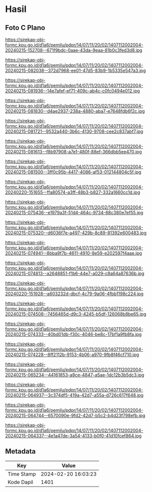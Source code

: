 # Hasil

## Foto C Plano

https://sirekap-obj-formc.kpu.go.id/d1a6/pemilu/pdpr/14/07/11/20/02/1407112002004-20240215-152708--671f9bdc-0aae-43da-9eaa-81b0c3fed3d8.jpg

https://sirekap-obj-formc.kpu.go.id/d1a6/pemilu/pdpr/14/07/11/20/02/1407112002004-20240215-082038--372d7968-ee01-47d5-83b9-1b5335e547a3.jpg

https://sirekap-obj-formc.kpu.go.id/d1a6/pemilu/pdpr/14/07/11/20/02/1407112002004-20240215-081936--14e7afef-ef71-409c-ab4c-c0fc0494e012.jpg

https://sirekap-obj-formc.kpu.go.id/d1a6/pemilu/pdpr/14/07/11/20/02/1407112002004-20240215-081830--d4ae2937-238a-4880-aba7-e7648fdb6f2c.jpg

https://sirekap-obj-formc.kpu.go.id/d1a6/pemilu/pdpr/14/07/11/20/02/1407112002004-20240215-081721--9532a440-3b6c-4130-9708-cee2c837abf7.jpg

https://sirekap-obj-formc.kpu.go.id/d1a6/pemilu/pdpr/14/07/11/20/02/1407112002004-20240215-081613--f8b97908-a7e1-480f-88ef-366dbb5ee470.jpg

https://sirekap-obj-formc.kpu.go.id/d1a6/pemilu/pdpr/14/07/11/20/02/1407112002004-20240215-081500--3ff0c95b-4417-4086-af53-012144804c5f.jpg

https://sirekap-obj-formc.kpu.go.id/d1a6/pemilu/pdpr/14/07/11/20/02/1407112002004-20240220-151655--ffa80574-a3ff-48b3-b827-332a1660cc1d.jpg

https://sirekap-obj-formc.kpu.go.id/d1a6/pemilu/pdpr/14/07/11/20/02/1407112002004-20240215-075436--e1979a3f-51d4-464c-9734-68c380e7ef55.jpg

https://sirekap-obj-formc.kpu.go.id/d1a6/pemilu/pdpr/14/07/11/20/02/1407112002004-20240215-075320--d6036f7e-a497-429b-8c89-81392e600483.jpg

https://sirekap-obj-formc.kpu.go.id/d1a6/pemilu/pdpr/14/07/11/20/02/1407112002004-20240215-074941--8bba9f7b-4611-4910-8e59-e202597f4aae.jpg

https://sirekap-obj-formc.kpu.go.id/d1a6/pemilu/pdpr/14/07/11/20/02/1407112002004-20240215-074813--a2648851-f1b6-44e7-a029-c8a64a87636b.jpg

https://sirekap-obj-formc.kpu.go.id/d1a6/pemilu/pdpr/14/07/11/20/02/1407112002004-20240220-151928--a603232d-dbcf-4c79-9a06-4fbb1198c224.jpg

https://sirekap-obj-formc.kpu.go.id/d1a6/pemilu/pdpr/14/07/11/20/02/1407112002004-20240215-074508--7456465d-d9c3-4245-b5df-126068b8be65.jpg

https://sirekap-obj-formc.kpu.go.id/d1a6/pemilu/pdpr/14/07/11/20/02/1407112002004-20240215-074333--40bd01db-f30c-4046-be8c-17bf1a9fb8fa.jpg

https://sirekap-obj-formc.kpu.go.id/d1a6/pemilu/pdpr/14/07/11/20/02/1407112002004-20240215-074228--8ff2112b-9153-4b06-a970-9fb8f46cf710.jpg

https://sirekap-obj-formc.kpu.go.id/d1a6/pemilu/pdpr/14/07/11/20/02/1407112002004-20240215-065234--44161853-a9ce-4847-a5ae-1dc12b3b5dc3.jpg

https://sirekap-obj-formc.kpu.go.id/d1a6/pemilu/pdpr/14/07/11/20/02/1407112002004-20240215-064937--3c374df5-419a-42d7-a55a-d726c617f648.jpg

https://sirekap-obj-formc.kpu.go.id/d1a6/pemilu/pdpr/14/07/11/20/02/1407112002004-20240215-064744--6570090e-9fd2-42d7-b5c2-b4d23f798efb.jpg

https://sirekap-obj-formc.kpu.go.id/d1a6/pemilu/pdpr/14/07/11/20/02/1407112002004-20240215-064337--4e1a47de-3a54-4133-b0f0-41d10fcef864.jpg


## Metadata

| Key        | Value               |
| ---------- | ------------------- |
| Time Stamp | 2024-02-20 16:03:23 |
| Kode Dapil | 1401                |



